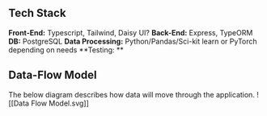 ## Tech Stack
**Front-End:** Typescript, Tailwind, Daisy UI?
**Back-End:** Express, TypeORM
**DB:** PostgreSQL
**Data Processing:** Python/Pandas/Sci-kit learn or PyTorch depending on needs
**Testing: ** 

## Data-Flow Model
The below diagram describes how data will move through the application. 
![[Data Flow Model.svg]]
